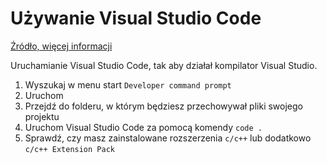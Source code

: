 # Używanie Visual Studio Code

[Źródło, więcej informacji](https://code.visualstudio.com/docs/cpp/config-msvc#_run-vs-code-outside-the-developer-command-prompt)

Uruchamianie Visual Studio Code, tak aby działał kompilator Visual Studio.

1. Wyszukaj w menu start `Developer command prompt`
2. Uruchom
3. Przejdź do folderu, w którym będziesz przechowywał pliki swojego projektu
4. Uruchom Visual Studio Code za pomocą komendy `code .`
5. Sprawdź, czy masz zainstalowane rozszerzenia `c/c++` lub dodatkowo `c/c++ Extension Pack`
